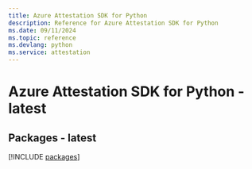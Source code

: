 ```yaml
---
title: Azure Attestation SDK for Python
description: Reference for Azure Attestation SDK for Python
ms.date: 09/11/2024
ms.topic: reference
ms.devlang: python
ms.service: attestation
---
```

# Azure Attestation SDK for Python - latest
## Packages - latest
[!INCLUDE [packages](attestation-index.md)]
